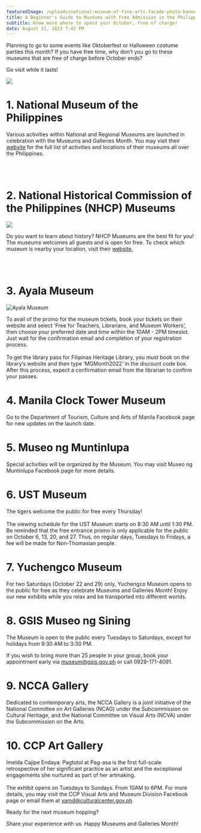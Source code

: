 ```yaml
---
featuredImage: /uploads/national-museum-of-fine-arts-facade-photo-banner-1-scaled.jpg
title: A Beginner's Guide to Museums with Free Admission in the Philippines
subtitle: Know more where to spend your October, free of charge!
date: August 21, 2023 7:42 PM
---
```

Planning to go to some events like Oktoberfest or Halloween costume parties this month? If you have free time, why don’t you go to these museums that are free of charge before October ends?

Go visit while it lasts!

<img src="/uploads/national-museum-of-fine-arts-facade-photo-banner-1-scaled.jpg" class="align-left-half">

# 1. National Museum of the Philippines

Various activities within National and Regional Museums are launched in celebration with the Museums and Galleries Month. You may visit their [website](nationalmuseum.gov.ph) for the full list of activities and locations of their museums all over the Philippines.

<br></br>

# 2﻿. National Historical Commission of the Philippines (NHCP) Museums

<img src="/uploads/nhcp-museum-of-philippine-economic-histroy.jpg" class="align-left-right">

Do you want to learn about history? NHCP Museums are the best fit for you!\
The museums welcomes all guests and is open for free. To check which museum is nearby your location, visit their [website.](https://nhcp.gov.ph/history-museums/)

<br></br>

# 3﻿. Ayala Museum

![](/uploads/ayala_museum_2022.jpg "Ayala Museum")

To avail of the promo for the museum tickets, book your tickets on their website and select ‘Free for Teachers, Librarians, and Museum Workers’, then choose your preferred date and time within the 10AM - 2PM timeslot. Just wait for the confirmation email and completion of your registration process.\
\
To get the library pass for Filipinas Heritage Library, you must book on the library’s website and then type ‘MGMonth2022’ in the discount code box. After this process, expect a confirmation email from the librarian to confirm your passes.

# 4﻿. Manila Clock Tower Museum

Go to the Department of Tourism, Culture and Arts of Manila Facebook page for new updates on the launch date.

# 5﻿. Museo ng Muntinlupa

Special activities will be organized by the Museum. You may visit Museo ng Muntinlupa Facebook page for more details.

# 6﻿. UST Museum

The tigers welcome the public for free every Thursday!\
\
The viewing schedule for the UST Museum starts on 8:30 AM until 1:30 PM. Be reminded that the free entrance promo is only applicable for the public on October 6, 13, 20, and 27. Thus, on regular days, Tuesdays to Fridays, a fee will be made for Non-Thomasian people.

# 7﻿. Yuchengco Museum

For two Saturdays (October 22 and 29) only, Yuchengco Museum opens to the public for free as they celebrate Museums and Galleries Month! Enjoy our new exhibits while you relax and be transported into different worlds.

# 8﻿. GSIS Museo ng Sining

T﻿he Museum is open to the public every Tuesdays to Saturdays, except for holidays from 9:30 AM to 3:30 PM.

I﻿f you wish to bring more than 25 people in your group, book your appointment early via museum@gsis.gov.ph or call 0929-171-4091.

# 9﻿. NCCA Gallery

Dedicated to contemporary arts, the NCCA Gallery is a joint initiative of the National Committee on Art Galleries (NCAG) under the Subcommission on Cultural Heritage, and the National Committee on Visual Arts (NCVA) under the Subcommission on the Arts.

# 1﻿0. CCP Art Gallery

Imelda Cajipe Endaya: Pagtutol at Pag-asa is the first full-scale retrospective of her significant practice as an artist and the exceptional engagements she nurtured as part of her artmaking.\
\
The exhibit opens on Tuesdays to Sundays. From 10AM to 6PM. For more details, you may visit the CCP Visual Arts and Museum Division Facebook page or email them at vamd@culturalcenter.gov.ph

R﻿eady for the next museum hopping?

S﻿hare your experience with us. Happy Museums and Galleries Month!